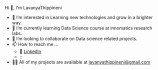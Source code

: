 Hi 👋, I'm LavanyaThippineni
- 👀 I’m interested in Learning new technologies and grow in a brighter way.
- 🌱 I’m currently learning Data Science course at innomatics research labs.
- 💞️ I’m looking to collaborate on Data science related projects.
- 📫 How to reach me ...
  - :office: [LinkedIn](https://www.linkedin.com/in/lavanya-thippineni-311930212/)
  - :: 
- 👨‍💻 All of my projects are available at lavanyathippineni@gmail.com
<!---
LavanyaThippineni/LavanyaThippineni is a ✨ special ✨ repository because its `README.md` (this file) appears on your GitHub profile.
You can click the Preview link to take a look at your changes.
--->
